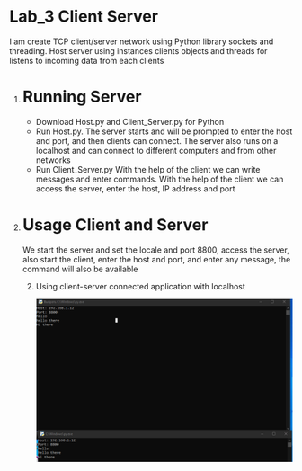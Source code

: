 # Lab_3 Client Server
I am create TCP client/server network using Python library sockets and threading.
Host server using instances clients objects and threads for listens to incoming data
from each clients

1. # Running Server
    - Download Host.py and Client_Server.py for Python
    - Run Host.py. The server starts and will be prompted to enter the host and port,
     and then clients can connect. The server also runs on a localhost and can connect to different computers and from other networks
     - Run Client_Server.py With the help of the client we can write messages  and enter commands. 
     With the help of the client we can access the server, enter the host, IP address and port
2. # Usage Client and Server
    We start the server and set the locale and port 8800, access the server, 
    also start the client, enter the host and port, and enter any message,
    the command will also be available
    
    2) Using client-server connected application with localhost
    
         ![5](https://github.com/Oleh-Synytskyi/distributed.systems/blob/master/Lab_3/Images/5.jpg)
